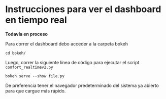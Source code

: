 # Instrucciones para ver el dashboard en tiempo real 
**Todavía en proceso**

Para correr el dashboard debo acceder a la carpeta bokeh

```cd bokeh/```

Luego, correr la siguiente línea de código para ejecutar el script `confort_realtimev2.py`

```bokeh serve --show file.py```

De preferencia tener el navegador predeterminado del sistema ya abierto para que cargue más rápido.